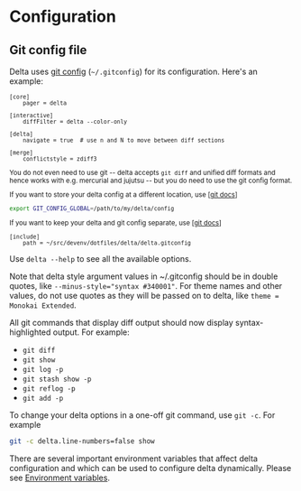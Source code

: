 # Configuration

## Git config file

Delta uses [git config](https://git-scm.com/docs/git-config#_configuration_file) (`~/.gitconfig`) for its configuration. Here's an example:

<sub>

```gitconfig
[core]
    pager = delta

[interactive]
    diffFilter = delta --color-only

[delta]
    navigate = true  # use n and N to move between diff sections

[merge]
    conflictstyle = zdiff3
```

You do not even need to use git -- delta accepts `git diff` and unified diff formats and hence works with e.g. mercurial and jujutsu -- but you do need to use the git config format.

If you want to store your delta config at a different location, use [[git docs](https://git-scm.com/docs/git-config#Documentation/git-config.txt-GITCONFIGGLOBAL)]
```bash
export GIT_CONFIG_GLOBAL=/path/to/my/delta/config
```

If you want to keep your delta and git config separate, use [[git docs](https://git-scm.com/docs/git-config#_includes)]
```gitconfig
[include]
    path = ~/src/devenv/dotfiles/delta/delta.gitconfig
```


</sub>

Use `delta --help` to see all the available options.

Note that delta style argument values in ~/.gitconfig should be in double quotes, like `--minus-style="syntax #340001"`. For theme names and other values, do not use quotes as they will be passed on to delta, like `theme = Monokai Extended`.

All git commands that display diff output should now display syntax-highlighted output. For example:

- `git diff`
- `git show`
- `git log -p`
- `git stash show -p`
- `git reflog -p`
- `git add -p`

To change your delta options in a one-off git command, use `git -c`. For example

```sh
git -c delta.line-numbers=false show
```

There are several important environment variables that affect delta configuration and which can be used to configure delta dynamically.
Please see [Environment variables](./environment-variables.md).
